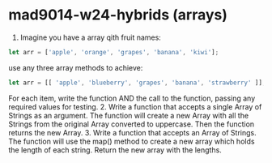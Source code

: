 # mad9014-w24-hybrids (arrays)
1. Imagine you have a array qith fruit names:
```js
let arr = ['apple', 'orange', 'grapes', 'banana', 'kiwi'];
```
use any three array methods to achieve:
```js
let arr = [[ 'apple', 'blueberry', 'grapes', 'banana', 'strawberry' ]];
```
For each item, write the function AND the call to the function, passing any required values for testing.
2. Write a function that accepts a single Array of Strings as an argument. The function will create a new Array with all the Strings from the original Array converted to uppercase. Then the function returns the new Array.
3. Write a function that accepts an Array of Strings. The function will use the map() method to create a new array which holds the length of each string. Return the new array with the lengths.
